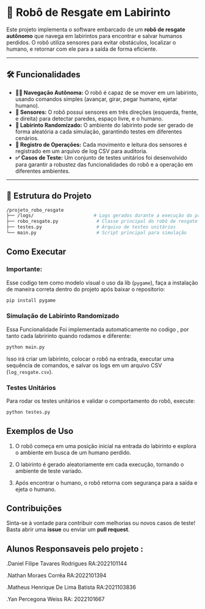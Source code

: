 
# 🤖 Robô de Resgate em Labirinto

Este projeto implementa o software embarcado de um **robô de resgate autônomo** que navega em labirintos para encontrar e salvar humanos perdidos. O robô utiliza sensores para evitar obstáculos, localizar o humano, e retornar com ele para a saída de forma eficiente.

---

## 🛠️ Funcionalidades

- **🚶‍♂️ Navegação Autônoma:** O robô é capaz de se mover em um labirinto, usando comandos simples (avançar, girar, pegar humano, ejetar humano).
- **📡 Sensores:** O robô possui sensores em três direções (esquerda, frente, e direita) para detectar paredes, espaço livre, e o humano.
- **🔄 Labirinto Randomizado:** O ambiente do labirinto pode ser gerado de forma aleatória a cada simulação, garantindo testes em diferentes cenários.
- **📝 Registro de Operações:** Cada movimento e leitura dos sensores é registrado em um arquivo de log CSV para auditoria.
- **✅ Casos de Teste:** Um conjunto de testes unitários foi desenvolvido para garantir a robustez das funcionalidades do robô e a operação em diferentes ambientes.

---

## 📂 Estrutura do Projeto

```bash
/projeto_robo_resgate
├── /logs/                      # Logs gerados durante a execução do programa
├── robo_resgate.py              # Classe principal do robô de resgate
├── testes.py                    # Arquivo de testes unitários
└── main.py                      # Script principal para simulação
```

## Como Executar

### Importante: 

Esse codigo tem como modelo visual o uso da lib (`pygame`), faça a instalação de maneira correta dentro do projeto após baixar o repositorio: 
```bash
pip install pygame
```

### Simulação de Labirinto Randomizado

Essa Funcionalidade Foi implementada automaticamente no codigo , por tanto cada labririnto quando rodamos e diferente: 
```bash
python main.py
```




Isso irá criar um labirinto, colocar o robô na entrada, executar uma sequência de comandos, e salvar os logs em um arquivo CSV (`log_resgate.csv`).

### Testes Unitários

Para rodar os testes unitários e validar o comportamento do robô, execute:

```bash
python testes.py
```

## Exemplos de Uso

1. O robô começa em uma posição inicial na entrada do labirinto e explora o ambiente em busca de um humano perdido.
2. O labirinto é gerado aleatoriamente em cada execução, tornando o ambiente de teste variado.

3. Após encontrar o humano, o robô retorna com segurança para a saída e ejeta o humano.

## Contribuições

Sinta-se à vontade para contribuir com melhorias ou novos casos de teste! Basta abrir uma **issue** ou enviar um **pull request**.

## Alunos Responsaveis pelo projeto :
.Daniel Filipe Tavares Rodrigues RA:2022101144 

.Nathan Moraes Corrêa RA:2022101394

.Matheus Henrique De Lima Batista RA:2021103836  

.Yan Percegona Weiss RA: 2022101667
